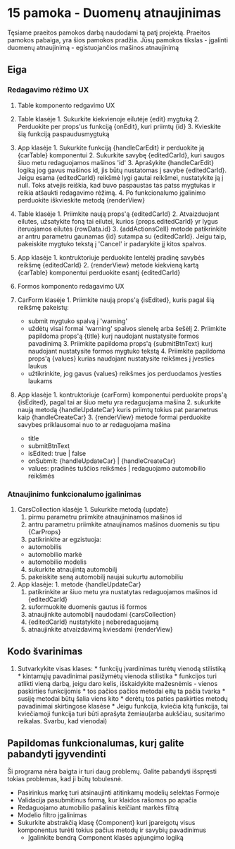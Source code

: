 # 15 pamoka - Duomenų atnaujinimas

Tęsiame praeitos pamokos darbą naudodami tą patį projektą. Praeitos pamokos pabaiga, yra šios pamokos pradžia.
Jūsų pamokos tikslas - įgalinti duomenų atnaujinimą - egistuojančios mašinos atnaujinimą

## Eiga
### Redagavimo rėžimo UX
1. Table komponento redgavimo UX
  1. Table klasėje
    1. Sukurkite kiekvienoje eilutėje {edit} mygtuką
    2. Perduokite per props'us funkciją {onEdit}, kuri priimtų {id}
    3. Kvieskite šią funkciją paspaudusmygtuką

  2. App klasėje
    1. Sukurkite funkciją {handleCarEdit} ir perduokite ją {carTable} komponentui
    2. Sukurkite savybę {editedCarId}, kuri saugos šiuo metu redaguojamos mašinos 'id'
    3. Aprašykite {handleCarEdit} logiką jog gavus mašinos id, jis būtų nustatomas į savybe {editedCarId}. Jeigu esama {editedCarId} reikšmė lygi gautai reikšmei, nustatykite ją į null. Toks atvejis reiškia, kad buvo paspaustas tas patss mygtukas ir reikia atšaukti redagavimo rėžimą.
    4. Po funkcionalumo įgalinimo perduokite iškvieskite metodą {renderView}

  3. Table klasėje
    1. Priimkite naują props'ą {editedCarId}
    2. Atvaizduojant eilutes, užsatykite foną tai eilutei, kurios {props.editedCarId} yr lygus iteruojamos eilutės {rowData.id}
    3. {addActionsCell} metode patikrinkite ar  antru parametru gaunamas {id} sutampa su {editedCarId}. Jeigu taip, pakeiskite mygtuko tekstą į 'Cancel' ir padarykite jį kitos spalvos.

  4. App klasėje
    1. kontruktoriuje perduokite lentelėj pradinę savybės reikšmę {editedCarId}
    2. {renderView} metode kiekvieną kartą {carTable} komponentui perduokite esantį {editedCarId}

2. Formos komponento redagavimo UX
  1. CarForm klasėje
    1. Priimkite naują props'ą {isEdited}, kuris pagal šią reikšmę pakeistų:
      * submit mygtuko spalvą į 'warning'
      * uždėtų visai formai 'warning' spalvos sienelę arba šešėlį
    2. Priimkite papildoma props'ą {title} kurį naudojant nustatysite formos pavadinimą
    3. Priimkite papildoma props'ą {submitBtnText} kurį naudojant nustatysite formos mygtuko tekstą
    4. Priimkite papildoma props'ą {values} kurias naudojant nustatysite reikšmes į įvesties laukus
      * užtikrinkite, jog gavus {values} reikšmes jos perduodamos įvesties laukams

  2. App klasėje
    1. kontruktoriuje {carForm} komponentui perduokite  props'ą {isEdited}, pagal tai ar šiuo metu yra redaguojama mašina
    2. sukurkite naują metodą {handleUpdateCar} kuris priimtų tokius pat parametrus kaip {handleCreateCar}
    3. {renderView} metode formai perduokite savybes priklausomai nuo to ar redaguojama mašina
      * title
      * submitBtnText
      * isEdited: true | false
      * onSubmit: {handleUpdateCar} | {handleCreateCar}
      * values: pradinės tuščios reikšmės | redaguojamo automobilio reikšmės

### Atnaujinimo funkcionalumo įgalinimas
  1. CarsCollection klasėje
    1. Sukurkite metodą {update}
      1. pirmu parametru priimkite atnaujininamos mašinos id
      2. antru parametru priimkite atnaujinamos mašinos duomenis su tipu {CarProps}
      3. patikrinkite ar egzistuoja:
        * automobilis
        * automobilio markė
        * automobilio modelis
      4. sukurkite atnaujintą automobilį
      5. pakeiskite seną automobilį naujai sukurtu automobiliu
  2. App klasėje:
    1. metode {handleUpdateCar}
      1. patikrinkite ar šiuo metu yra nustatytas redaguojamos mašinos id {editedCarId}
      2. suformuokite duomenis gautus iš formos
      3. atnaujinkite automobilį naudodami {carsCollection}
      4. {editedCarId} nustatykite į neberedaguojamą
      5. atnaujinkite atvaizdavimą kviesdami {renderView}

## Kodo švarinimas
  1. Sutvarkykite visas klases:
    * funkcijų įvardinimas turėtų vienodą stilistiką
    * kintamųjų pavadinimai pasižymėtų vienoda stilistika
    * funkcijos turi atlikti vieną darbą, jeigu daro kelis, išskaidykite mažesnėmis - vienos paskirties funkcijomis
    * tos pačios pačios metodai eitų ta pačia tvarka
    * susiję metodai būtų šalia viens kito
    * derėtų tos paties paskirties metodų pavadinimai skirtingose klasėse
    * Jeigu funkcija, kviečia kitą funkcija, tai kviečiamoji funkcija turi būti aprašyta žemiau(arba aukščiau, susitarimo reikalas. Svarbu, kad vienodai)

## Papildomas funkcionalumas, kurį galite pabandyti įgyvendinti
  Ši programa nėra baigta ir turi daug problemų. Galite pabandyti išspręsti tokias problemas, kad ji būtų tobulesnė.

  * Pasirinkus markę turi atsinaujinti atitinkamų modelių selektas Formoje
  * Validacija pasubmitinus formą, kur klaidos rašomos po apačia
  * Redaguojamo atumobilio pašalinis keičiant markės filtrą
  * Modelio filtro įgalinimas
  * Sukurkite abstrakčią klasę {Component} kuri įpareigotų visus komponentus turėti tokius pačius metodų ir savybių pavadinimus
    * Įgalinkite bendrą Component klasės apjungimo logiką
